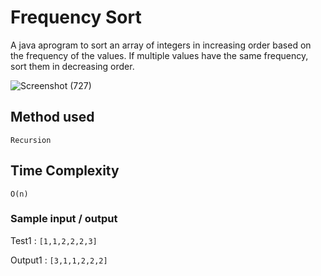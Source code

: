 # Frequency Sort 

A java aprogram to sort an array of integers in increasing order based on the frequency of the values. If multiple values have the same frequency, sort them in decreasing order.

![Screenshot (727)](https://user-images.githubusercontent.com/54171759/137620679-0f094fb8-ae74-448c-8ef4-c980b41a5c1b.png)


## Method used 

```
Recursion
```

## Time Complexity

``` 
O(n)
```

### Sample input / output

Test1 : ``` [1,1,2,2,2,3] ```

Output1 : ``` [3,1,1,2,2,2] ```
